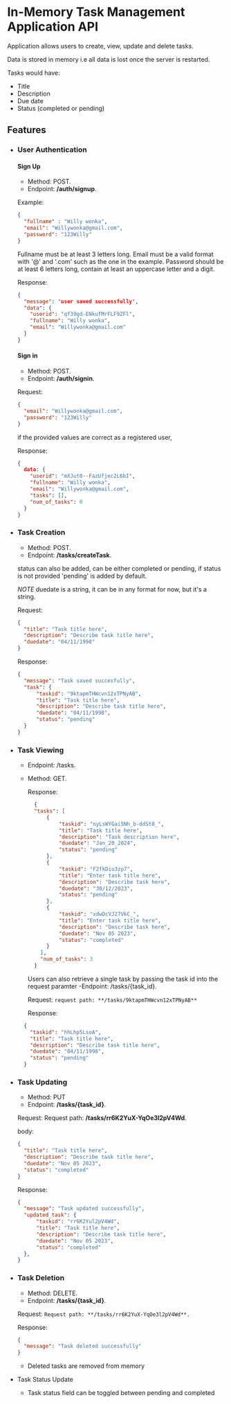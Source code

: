 # In-Memory Task Management Application API

Application allows users to create, view, update and delete tasks.

Data is stored in memory i.e all data is lost once the server is restarted.

Tasks would have:
- Title
- Description
- Due date
- Status (completed or pending)

## Features
- ### User Authentication

  #### Sign Up

  - Method: POST.
  - Endpoint: **/auth/signup**.

  Example:
  ```json
  {
    "fullname" : "Willy wonka",
    "email": "Willywonka@gmail.com",
    "password": "123Willy"
  }
  ```

  Fullname must be at least 3 letters long.
  Email must be a valid format with '@' and '.com' such as the one in the example.
  Password should be at least 6 letters long, contain at least an uppercase letter and a digit.

  Response:
  ```json
  {
    "message": 'user saved successfully',
    "data": {
      "userid": "qf39gd-ENkufMrFLF9ZFl",
      "fullname": "Willy wonka",
      "email": "Willywonka@gmail.com"
    }
  }
  ```
  #### Sign in

  - Method: POST.
  - Endpoint: **/auth/signin**.
  
  Request:
  ```json
  {
    "email": "Willywonka@gmail.com",
    "password": "123Willy"
  }
  ```
  
  if the provided values are correct as a registered user,

  Response:
  ```json
  {
    data: {
      "userid": "mXJut0--FazUfjec2L6bI",
      "fullname": "Willy wonka",
      "email": "Willywonka@gmail.com",
      "tasks": [],
      "num_of_tasks": 0
    }
  }
  ```


- ### Task Creation
	- Method: POST.
  - Endpoint: **/tasks/createTask**.
  
  status can also be added, can be either completed or pending, if status is not provided 'pending' is added by default.
  
  *NOTE* duedate is a string, it can be in any format for now, but it's a string.

  Request:
  ```JSON
  {
    "title": "Task title here",
    "description": "Describe task title here",
    "duedate": "04/11/1998"
  }
  ```

  Response:
  ```JSON
  {
    "message": "Task saved succesfully",
    "task": {
        "taskid": "9ktapmTHWcvn12xTPNyAB",
        "title": "Task title here",
        "description": "Describe task title here",
        "duedate": "04/11/1998",
        "status": "pending"
    }
  }
  ```

- ### Task Viewing
	- Endpoint: /tasks.
  - Method: GET.

    Response:
    ```JSON
      {
      "tasks": [
          {
              "taskid": "nyLsWYGai5Nh_b-ddSt8_",
              "title": "Task title here",
              "description": "Task description here",
              "duedate": "Jan_20_2024",
              "status": "pending"
          },
          {
              "taskid": "F2fkDiu3zp7",
              "title": "Enter task title here",
              "description": "Describe task here",
              "duedate": "30/12/2023",
              "status": "pending"
          },
          {
              "taskid": "xdwDcVJ27VkC_",
              "title": "Enter task title here",
              "description": "Describe task here",
              "duedate": "Nov 05 2023",
              "status": "completed"
          }
        ],
        "num_of_tasks": 3
      }
    ```

    Users can also retrieve a single task by passing the task id into the request paramter
    -Endpoint: /tasks/{task_id}.

    Request:
    ```request path: **/tasks/9ktapmTHWcvn12xTPNyAB**```

    Response:
  ```JSON
    {
      "taskid": "hhLhp5LsoA",
      "title": "Task title here",
      "description": "Describe task title here",
      "duedate": "04/11/1998",
      "status": "pending"
    }
  ```

- ### Task Updating
	- Method: PUT
  - Endpoint: **/tasks/{task_id}**.

  Request:
  Request path: **/tasks/rr6K2YuX-YqOe3l2pV4Wd**.

  body:  
  ```JSON
  {
    "title": "Task title here",
    "description": "Describe task title here",
    "duedate": "Nov 05 2023",
    "status": "completed"
  }
  ```
  Response:
  ```JSON
  {
    "message": "Task updated successfully",
    "updated_task": {
        "taskid": "rr6K2Yul2pV4Wd",
        "title": "Task title here",
        "description": "Describe task title here",
        "duedate": "Nov 05 2023",
        "status": "completed"
    },
  }
  ```

- ### Task Deletion
	- Method: DELETE.
  - Endpoint: **/tasks/{task_id}**.

  Request:
  ```Request path: **/tasks/rr6K2YuX-YqOe3l2pV4Wd**.```

  Response:
  ```JSON
  {
    "message": "Task deleted successfully"
  }
  ```
	- Deleted tasks are removed from memory


- Task Status Update
	- Task status field can be toggled between pending and completed
